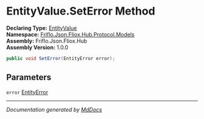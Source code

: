 ﻿<!--  
  <auto-generated>   
    The contents of this file were generated by a tool.  
    Changes to this file may be list if the file is regenerated  
  </auto-generated>   
-->

# EntityValue.SetError Method

**Declaring Type:** [EntityValue](../index.md)  
**Namespace:** [Friflo.Json.Fliox.Hub.Protocol.Models](../../index.md)  
**Assembly:** Friflo.Json.Fliox.Hub  
**Assembly Version:** 1.0.0

```csharp
public void SetError(EntityError error);
```

## Parameters

`error`  [EntityError](../../EntityError/index.md)

___

*Documentation generated by [MdDocs](https://github.com/ap0llo/mddocs)*
